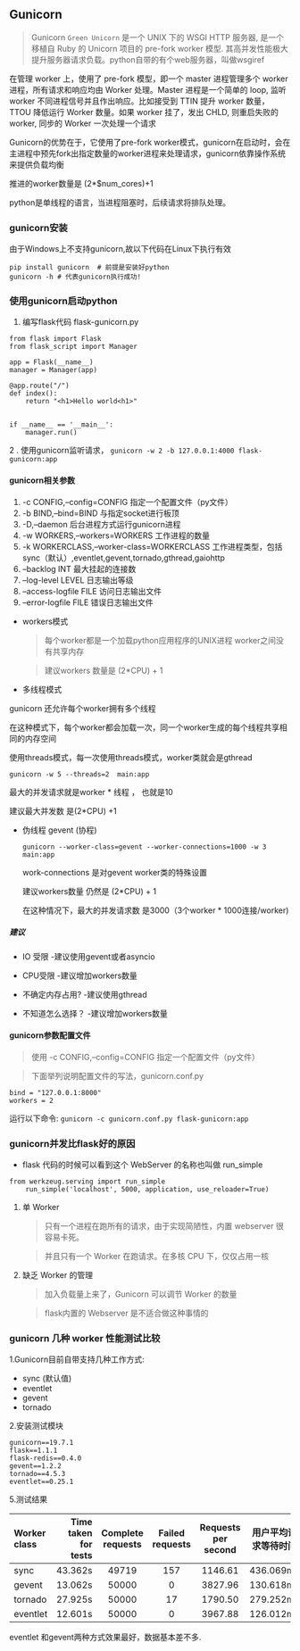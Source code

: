<!-- 2020-09-20 09:00 -->
## Gunicorn
> Gunicorn `Green Unicorn` 是一个 UNIX 下的 WSGI HTTP 服务器, 是一个 移植自 Ruby 的 Unicorn 项目的 pre-fork worker 模型. 其高并发性能极大提升服务器请求负载。python自带的有个web服务器，叫做wsgiref

在管理 worker 上，使用了 pre-fork 模型，即一个 master 进程管理多个 worker 进程，所有请求和响应均由 Worker 处理。Master 进程是一个简单的 loop, 监听 worker 不同进程信号并且作出响应。比如接受到 TTIN 提升 worker 数量，TTOU 降低运行 Worker 数量。如果 worker 挂了，发出 CHLD, 则重启失败的 worker, 同步的 Worker 一次处理一个请求

Gunicorn的优势在于，它使用了pre-fork worker模式，gunicorn在启动时，会在主进程中预先fork出指定数量的worker进程来处理请求，gunicorn依靠操作系统来提供负载均衡

推进的worker数量是 (2*$num_cores)+1

python是单线程的语言，当进程阻塞时，后续请求将排队处理。


### gunicorn安装

由于Windows上不支持gunicorn,故以下代码在Linux下执行有效

```
pip install gunicorn  # 前提是安装好python
gunicorn -h # 代表gunicorn执行成功!

```

### 使用gunicorn启动python

1. 编写flask代码 flask-gunicorn.py

```
from flask import Flask
from flask_script import Manager

app = Flask(__name__)
manager = Manager(app)

@app.route("/")
def index():
    return "<h1>Hello world<h1>"


if __name__ == '__main__':
    manager.run()
```
2 . 使用gunicorn监听请求， `gunicorn -w 2 -b 127.0.0.1:4000 flask-gunicorn:app`

#### gunicorn相关参数

1) -c CONFIG,–config=CONFIG             指定一个配置文件（py文件）
2) -b BIND,–bind=BIND                   与指定socket进行板顶
3) -D,–daemon                           后台进程方式运行gunicorn进程
4) -w WORKERS,–workers=WORKERS          工作进程的数量
5) -k WORKERCLASS,–worker-class=WORKERCLASS     工作进程类型，包括sync（默认）,eventlet,gevent,tornado,gthread,gaiohttp
6) –backlog INT                                 最大挂起的连接数
7) –log-level LEVEL                             日志输出等级
8) –access-logfile FILE                         访问日志输出文件
9) –error-logfile FILE                          错误日志输出文件


* workers模式
   > 每个worker都是一个加载python应用程序的UNIX进程 worker之间没有共享内存

   > 建议workers 数量是 (2*CPU) + 1

* 多线程模式

gunicorn 还允许每个worker拥有多个线程

在这种模式下，每个worker都会加载一次，同一个worker生成的每个线程共享相同的内存空间

使用threads模式，每一次使用threads模式，worker类就会是gthread

`gunicorn -w 5 --threads=2  main:app`

最大的并发请求就是worker * 线程 ， 也就是10

建议最大并发数 是(2*CPU) +1

* 伪线程 gevent (协程)

    `gunicorn --worker-class=gevent --worker-connections=1000 -w 3 main:app`

    work-connections 是对gevent worker类的特殊设置

    建议workers数量 仍然是 (2*CPU) + 1

    在这种情况下，最大的并发请求数 是3000（3个worker * 1000连接/worker)

##### 建议

* IO 受限 -建议使用gevent或者asyncio

* CPU受限 -建议增加workers数量

* 不确定内存占用? -建议使用gthread

* 不知道怎么选择？ -建议增加workers数量


#### gunicorn参数配置文件

> 使用 -c CONFIG,–config=CONFIG 指定一个配置文件（py文件）

>下面举列说明配置文件的写法，gunicorn.conf.py
```
bind = "127.0.0.1:8000"
workers = 2
```

运行以下命令: `gunicorn -c gunicorn.conf.py flask-gunicorn:app`
 
###  gunicorn并发比flask好的原因

* flask 代码的时候可以看到这个 WebServer 的名称也叫做 run_simple

```
from werkzeug.serving import run_simple
    run_simple('localhost', 5000, application, use_reloader=True)
```

1. 单 Worker

    > 只有一个进程在跑所有的请求，由于实现简陋性，内置 webserver 很容易卡死。

    > 并且只有一个 Worker 在跑请求。在多核 CPU 下，仅仅占用一核

2. 缺乏 Worker 的管理

    > 加入负载量上来了，Gunicorn 可以调节 Worker 的数量

    > flask内置的 Webserver 是不适合做这种事情的 

### gunicorn 几种 worker 性能测试比较
1.Gunicorn目前自带支持几种工作方式:

* sync (默认值) 
* eventlet 
* gevent 
* tornado

2.安装测试模块

```
gunicorn==19.7.1
flask==1.1.1
flask-redis==0.4.0
gevent==1.2.2
tornado==4.5.3
eventlet==0.25.1
```



5.测试结果

| Worker class | Time taken for tests | Complete requests | Failed requests | Requests per second | 用户平均请求等待时间 | 服务器平均处理时间 | 最小连接时间 | 平均连接时间 | 50%的连接时间 | 最大连接时间 |
| :----------- | -------------------: | :---------------: | :-------------: | :-----------------: | :------------------: | :----------------: | :----------: | :----------: | :-----------: | :----------: | 
| sync | 43.362s | 49719 | 157 | 1146.61 | 436.069ms | 0.872ms | 12ms | 55ms | 25ms | 33574ms | 
| gevent | 13.062s | 50000 | 0 | 3827.96 | 130.618ms | 0.261ms | 3ms | 129ms | 96ms | 1477ms |
| tornado | 27.925s | 50000 | 17 | 1790.50 | 279.252ms | 0.559ms | 16ms | 146ms | 27850ms | 53547ms |
| eventlet | 12.601s | 50000 | 0 | 3967.88 | 126.012ms | 0.252ms | 9ms | 125ms | 1377ms | 3123ms |

eventlet 和gevent两种方式效果最好，数据基本差不多.

 


